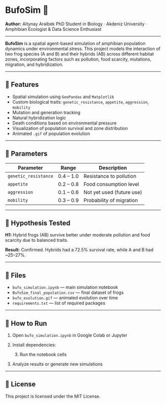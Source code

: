 # BufoSim 🐸

**Author:** Altynay Aralbek
PhD Student in Biology · Akdeniz University · Amphibian Ecologist & Data Science Enthusiast

---

**BufoSim** is a spatial agent-based simulation of amphibian population dynamics under environmental stress. This project models the interaction of two frog species (A and B) and their hybrids (AB) across different habitat zones, incorporating factors such as pollution, food scarcity, mutations, migration, and hybridization.

---

## 📌 Features

- Spatial simulation using `GeoPandas` and `Matplotlib`
- Custom biological traits: `genetic_resistance`, `appetite`, `aggression`, `mobility`
- Mutation and generation tracking
- Natural hybridization logic
- Death conditions based on environmental pressure
- Visualization of population survival and zone distribution
- Animated `.gif` of population evolution

---

## 🔬 Parameters

| Parameter           | Range         | Description |
|---------------------|---------------|-------------|
| `genetic_resistance` | 0.4 – 1.0     | Resistance to pollution |
| `appetite`           | 0.2 – 0.8     | Food consumption level |
| `aggression`         | 0.1 – 0.6     | Not yet used (future use) |
| `mobility`           | 0.3 – 0.9     | Probability of migration |

---

## 🧪 Hypothesis Tested

**H1:** Hybrid frogs (AB) survive better under moderate pollution and food scarcity due to balanced traits.

**Result:** Confirmed. Hybrids had a 72.5% survival rate, while A and B had ~25–27%.

---

## 📂 Files

- `bufo_simulation.ipynb` — main simulation notebook
- `BufoSim_final_population.csv` — final dataset of frogs
- `bufo_evolution.gif` — animated evolution over time
- `requirements.txt` — list of required packages

---

## 🚀 How to Run

1. Open `bufo_simulation.ipynb` in Google Colab or Jupyter
2. Install dependencies:

   3. Run the notebook cells
4. Analyze results or generate new simulations
---

## 📄 License

This project is licensed under the MIT License.
